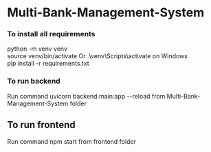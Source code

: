 # Multi-Bank-Management-System

### To install all requirements   
python -m venv venv  
source venv/bin/activate  Or .\venv\Scripts\activate on Windows  
pip install -r requirements.txt  

### To run backend
Run command uvicorn backend.main:app --reload from Multi-Bank-Management-System folder   

## To run frontend
Run command npm start from frontend folder   
